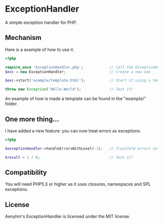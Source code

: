 ExceptionHandler
================

A simple exception handler for PHP.

## Mechanism

Here is a example of how to use it.

```php
<?php

require_once 'ExceptionHandler.php';            // Call the ExceptionHandler file
$exc = new ExceptionHandler;                    // Create a new one

$exc->start('example/template.html');           // Start it using a template

throw new Exception('Hello World');             // Test it!
```
An example of how is made a template can be found in the "example/" folder.

## One more thing...

I have added a new feature: you can now treat errors as exceptions.

```php
<?php

$exceptionHandler->handleErrorsWithLevel(-1);   // Transform errors into exceptions

$result = 2 / 0;                                // Test it!
```

## Compatibility

You will need PHP5.3 or higher as it uses closures, namespaces and SPL exceptions.

## License

Aenyhm's ExceptionHandler is licensed under the MIT license.